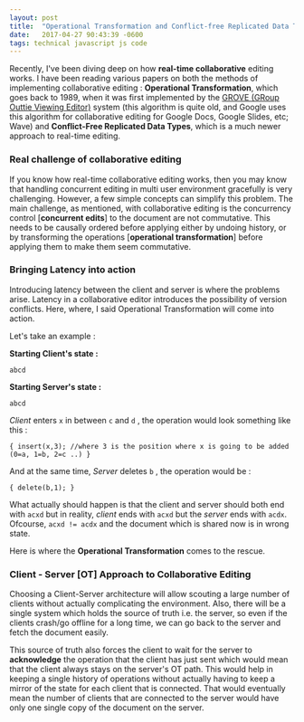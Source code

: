 ```yaml
---
layout: post
title:  "Operational Transformation and Conflict-free Replicated Data Types!"
date:   2017-04-27 90:43:39 -0600
tags: technical javascript js code
---
```



Recently, I've been diving deep on how **real-time collaborative** editing works. I have been reading various papers on both the methods of implementing collaborative editing : **Operational Transformation**, which goes back to 1989, when it was first implemented by the [GROVE (GRoup Outtie Viewing Editor)](https://www.lri.fr/~mbl/ENS/CSCW/2012/papers/Ellis-SIGMOD89.pdf) system (this algorithm is quite old, and Google uses this algorithm for collaborative editing for Google Docs, Google Slides, etc; Wave) and **Conflict-Free Replicated Data Types**, which is a much newer approach to real-time editing. 

### Real challenge of collaborative editing

If you know how real-time collaborative editing works, then you may know that handling concurrent editing in multi user environment gracefully is very challenging. However, a few simple concepts can simplify this problem. The main challenge, as mentioned, with collaborative editing is the concurrency control [**concurrent edits**] to the document are not commutative. This needs to be causally ordered before applying either by undoing history, or by transforming the operations [**operational transformation**] before applying them to make them seem commutative.

### Bringing Latency into action

Introducing latency between the client and server is where the problems arise. Latency in a collaborative editor introduces the possibility of version conflicts. Here, where, I said Operational Transformation will come into action. 

Let's take an example :

**Starting Client's state :**

` abcd `

**Starting Server's state :**

` abcd `

*Client* enters `x` in between `c` and `d` , the operation would look something like this :

`
{
    insert(x,3); //where 3 is the position where x is going to be added (0=a, 1=b, 2=c ..)
}
`

And at the same time, *Server* deletes `b` , the operation would be :

`
{
    delete(b,1);
}
`

What actually should happen is that the client and server should both end with ```acxd``` but in reality, *client* ends with ```acxd``` but the *server* ends with ```acdx```. Ofcourse, ```acxd != acdx``` and the document which is shared now is in wrong state.

Here is where the **Operational Transformation** comes to the rescue. 


### Client - Server [OT] Approach to Collaborative Editing

Choosing a Client-Server architecture will allow scouting a large number of clients without actually complicating the environment. Also, there will be a single system which holds the source of truth i.e. the server, so even if the clients crash/go offline for a long time, we can go back to the server and fetch the document easily. 

This source of truth also forces the client to wait for the server to **acknowledge** the operation that the client has just sent which would mean that the client always stays on the server's OT path. This would help in keeping a single history of operations without actually having to keep a mirror of the state for each client that is connected. That would eventually mean the number of clients that are connected to the server would have only one single copy of the document on the server. 


